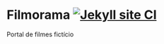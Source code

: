 # Filmorama  [![Jekyll site CI](https://github.com/gustavoevf/filmorama/actions/workflows/jekyll.yml/badge.svg?branch=main)](https://github.com/gustavoevf/filmorama/actions/workflows/jekyll.yml)

Portal de filmes fictício
